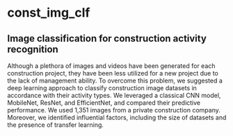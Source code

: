 # const_img_clf
## Image classification for construction activity recognition

Although a plethora of images and videos have been generated for each construction project, they have been less utilized for a new project due to the lack of management ability. To overcome this problem, we suggested a deep learning approach to classify construction image datasets in accordance with their activity types. We leveraged a classical CNN model, MobileNet, ResNet, and EfficientNet, and compared their predictive performance. We used 1,351 images from a private construction company. Moreover, we identified influential factors, including the size of datasets and the presence of transfer learning.
